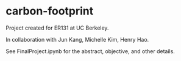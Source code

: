 # carbon-footprint
Project created for ER131 at UC Berkeley.

In collaboration with Jun Kang, Michelle Kim, Henry Hao.

See FinalProject.ipynb for the abstract, objective, and other details.
